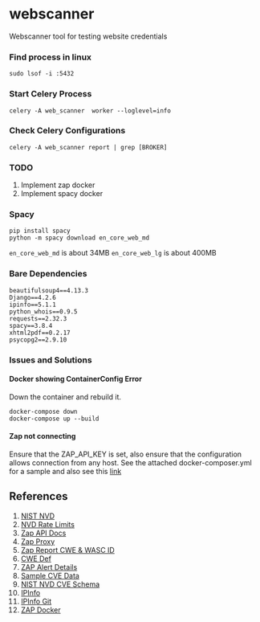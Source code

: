# webscanner
Webscanner tool for testing website credentials

### Find process in linux
```
sudo lsof -i :5432
```

### Start Celery Process
```
celery -A web_scanner  worker --loglevel=info
```

### Check Celery Configurations
```
celery -A web_scanner report | grep [BROKER]
```

### TODO
1. Implement zap docker
2. Implement spacy docker

### Spacy
```
pip install spacy
python -m spacy download en_core_web_md 
```
`en_core_web_md` is about 34MB
`en_core_web_lg` is about 400MB

### Bare Dependencies
```
beautifulsoup4==4.13.3
Django==4.2.6
ipinfo==5.1.1
python_whois==0.9.5
requests==2.32.3
spacy==3.8.4
xhtml2pdf==0.2.17
psycopg2==2.9.10
```

### Issues and Solutions
#### Docker showing ContainerConfig Error
Down the container and rebuild it.
```
docker-compose down
docker-compose up --build
```

#### Zap not connecting
Ensure that the ZAP_API_KEY is set, also ensure that the configuration allows connection from any host. See the attached docker-composer.yml for a sample and also see
this [link](https://www.zaproxy.org/docs/docker/about/#zap-headless)

## References
1. [NIST NVD](https://nvd.nist.gov/developers/vulnerabilities)
2. [NVD Rate Limits](https://nvd.nist.gov/developers/start-here)
3. [Zap API Docs](https://www.zaproxy.org/docs/api/?python)
4. [Zap Proxy](https://pypi.org/project/zaproxy/)
5. [Zap Report CWE & WASC ID](https://groups.google.com/g/zaproxy-users/c/gD0d44bGeB8)
6. [CWE Def](https://cwe.mitre.org/)
7. [ZAP Alert Details](https://www.zaproxy.org/docs/alerts/)
8. [Sample CVE Data](https://services.nvd.nist.gov/rest/json/cves/2.0?resultsPerPage=2)
9. [NIST NVD CVE Schema](https://csrc.nist.gov/schema/nvd/api/2.0/cve_api_json_2.0.schema)
10. [IPInfo](https://ipinfo.io/)
11. [IPInfo Git](https://github.com/ipinfo/python)
12. [ZAP Docker](https://www.zaproxy.org/docs/docker/)